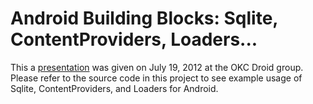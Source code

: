 Android Building Blocks: Sqlite, ContentProviders, Loaders...
=============================================================

This a [presentation](https://github.com/joshpavlovich/SqliteContentProvidersLoaders/blob/master/AndroidBuildingBlocks_Sqlite_ContentProviders.pdf?raw=true) was given on July 19, 2012 at the OKC Droid group. Please refer to the source code in this project to see example usage of Sqlite, ContentProviders, and Loaders for Android.
